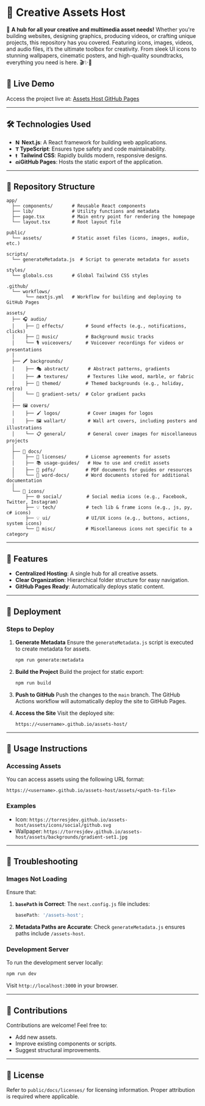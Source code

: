 # 🎨 Creative Assets Host

📜 **A hub for all your creative and multimedia asset needs!** Whether you're building websites, designing graphics, producing videos, or crafting unique projects, this repository has you covered. Featuring icons, images, videos, and audio files, it’s the ultimate toolbox for creativity. From sleek UI icons to stunning wallpapers, cinematic posters, and high-quality soundtracks, everything you need is here. 🎬✨🚀 

## 🔗 Live Demo
Access the project live at:
[Assets Host GitHub Pages](https://torresjdev.github.io/assets-host/)

---

## 🛠️ Technologies Used
- **<a href="https://nextjs.org/" target="_blank"><img src="https://profilinator.rishav.dev/skills-assets/nextjs.png" alt="NextJS" height="13"/></a> Next.js**: A React framework for building web applications.
- **<a href="https://www.typescriptlang.org/" target="_blank"><img src="https://profilinator.rishav.dev/skills-assets/typescript-original.svg" alt="TypeScript" height="12"/></a>TypeScript**: Ensures type safety and code maintainability.
- **<a href="https://tailwindcss.com/" target="_blank"><img src="https://torresjdev.github.io/assets-host/assets/icons/tech/tail.svg" alt="tailwindcss" height="13"></a>Tailwind CSS**: Rapidly builds modern, responsive designs.
- **<a href="https://pages.github.com/" target="_blank"><img src="https://torresjdev.github.io/assets-host/assets/icons/social/github.svg" alt="github pages" height="13"></a>GitHub Pages**: Hosts the static export of the application.

---

## 📂 Repository Structure

```
app/
  ├── components/       # Reusable React components
  ├── lib/              # Utility functions and metadata
  ├── page.tsx          # Main entry point for rendering the homepage
  └── layout.tsx        # Root layout file

public/
  └── assets/           # Static asset files (icons, images, audio, etc.)

scripts/
  └── generateMetadata.js  # Script to generate metadata for assets

styles/
  └── globals.css       # Global Tailwind CSS styles

.github/
  └── workflows/
       └── nextjs.yml   # Workflow for building and deploying to GitHub Pages

assets/ 
  ├── 🎧 audio/
  │    ├── 🔔 effects/        # Sound effects (e.g., notifications, clicks)
  │    ├── 🎵 music/          # Background music tracks
  │    └── 🎙️ voiceovers/     # Voiceover recordings for videos or presentations
  │
  ├── 🖍️ backgrounds/
  │    ├── 🎭 abstract/       # Abstract patterns, gradients
  │    ├── 🪵 textures/       # Textures like wood, marble, or fabric
  │    ├── 🎨 themed/         # Themed backgrounds (e.g., holiday, retro)
  │    └── 🌈 gradient-sets/  # Color gradient packs
  │
  ├── 🖼️ covers/
  │    ├── 🖌️ logos/          # Cover images for logos
  │    ├── 🖼️ wallart/        # Wall art covers, including posters and illustrations
  │    └── 📋 general/        # General cover images for miscellaneous projects
  │
  ├── 📜 docs/
  │    ├── 📑 licenses/       # License agreements for assets
  │    ├── 📚 usage-guides/   # How to use and credit assets
  │    ├── 📕 pdfs/           # PDF documents for guides or resources
  │    └── 📄 word-docs/      # Word documents stored for additional documentation
  │
  └── 🔗 icons/
       ├── 🌐 social/         # Social media icons (e.g., Facebook, Twitter, Instagram)
       ├── 💡 tech/           # tech lib & frame icons (e.g., js, py, c# icons)
       ├── 💡 ui/             # UI/UX icons (e.g., buttons, actions, system icons)
       └── 🎲 misc/           # Miscellaneous icons not specific to a category
```

---

## 🌟 Features
- **Centralized Hosting**: A single hub for all creative assets.
- **Clear Organization**: Hierarchical folder structure for easy navigation.
- **GitHub Pages Ready**: Automatically deploys static content.

---

## 🚀 Deployment

### Steps to Deploy
1. **Generate Metadata**
   Ensure the `generateMetadata.js` script is executed to create metadata for assets.
   ```bash
   npm run generate:metadata
   ```

2. **Build the Project**
   Build the project for static export:
   ```bash
   npm run build
   ```

3. **Push to GitHub**
   Push the changes to the `main` branch. The GitHub Actions workflow will automatically deploy the site to GitHub Pages.

4. **Access the Site**
   Visit the deployed site:
   ```
   https://<username>.github.io/assets-host/
   ```

---

## 🔗 Usage Instructions

### Accessing Assets
You can access assets using the following URL format:
```
https://<username>.github.io/assets-host/assets/<path-to-file>
```

### Examples
- Icon: `https://torresjdev.github.io/assets-host/assets/icons/social/github.svg`
- Wallpaper: `https://torresjdev.github.io/assets-host/assets/backgrounds/gradient-set1.jpg`

---

## 🧩 Troubleshooting

### Images Not Loading
Ensure that:
1. **`basePath` is Correct**: The `next.config.js` file includes:
   ```javascript
   basePath: '/assets-host';
   ```
2. **Metadata Paths are Accurate**: Check `generateMetadata.js` ensures paths include `/assets-host`.

### Development Server
To run the development server locally:
```bash
npm run dev
```
Visit `http://localhost:3000` in your browser.

---

## 🤝 Contributions
Contributions are welcome! Feel free to:
- Add new assets.
- Improve existing components or scripts.
- Suggest structural improvements.

---

## 📜 License
Refer to `public/docs/licenses/` for licensing information. Proper attribution is required where applicable.
